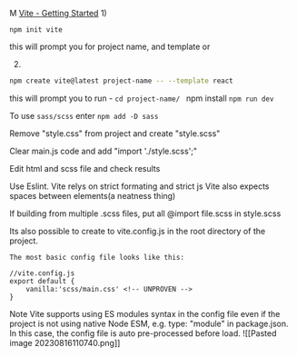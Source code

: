 M
[Vite - Getting Started](https://vitejs.dev/guide/)
1)
```
npm init vite
```
   this will prompt you for project name, and template
or 

2)
``` bash
npm create vite@latest project-name -- --template react 
```

this will prompt you to run - 
								`cd project-name/
                                 ` npm install
                                  `npm run dev`

To use `sass/scss` enter `npm add -D sass`

Remove "style.css" from project and create "style.scss"

Clear main.js code and add "import './style.scss';"

Edit html and scss file and check results 

Use Eslint. Vite relys on strict formating and strict js
Vite also expects spaces between elements(a neatness thing)

If building from multiple .scss files, put all @import file.scss in style.scss


 Its also possible to create to vite.config.js in the root directory of the project. 

    The most basic config file looks like this:

    //vite.config.js
    export default {
        vanilla:'scss/main.css' <!-- UNPROVEN -->
    }
 Note Vite supports using ES modules syntax in the config file even if the project is not using native Node ESM, e.g. type: "module" in package.json. In this case, the config file is auto pre-processed before load.
![[Pasted image 20230816110740.png]]


